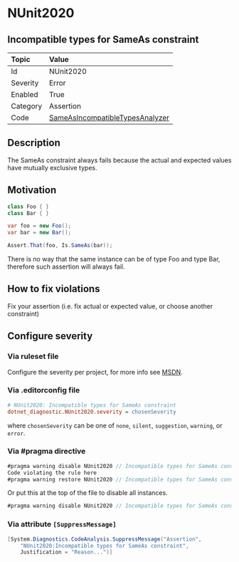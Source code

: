 # NUnit2020

## Incompatible types for SameAs constraint

| Topic    | Value
| :--      | :--
| Id       | NUnit2020
| Severity | Error
| Enabled  | True
| Category | Assertion
| Code     | [SameAsIncompatibleTypesAnalyzer](https://github.com/nunit/nunit.analyzers/blob/master/src/nunit.analyzers/SameAsIncompatibleTypes/SameAsIncompatibleTypesAnalyzer.cs)

## Description

The SameAs constraint always fails because the actual and expected values have mutually exclusive types.

## Motivation

```csharp
class Foo { }
class Bar { }

var foo = new Foo();
var bar = new Bar();

Assert.That(foo, Is.SameAs(bar));
```

There is no way that the same instance can be of type Foo and type Bar, therefore such assertion will always fail.

## How to fix violations

Fix your assertion (i.e. fix actual or expected value, or choose another constraint)

<!-- start generated config severity -->
## Configure severity

### Via ruleset file

Configure the severity per project, for more info see
[MSDN](https://learn.microsoft.com/en-us/visualstudio/code-quality/using-rule-sets-to-group-code-analysis-rules?view=vs-2022).

### Via .editorconfig file

```ini
# NUnit2020: Incompatible types for SameAs constraint
dotnet_diagnostic.NUnit2020.severity = chosenSeverity
```

where `chosenSeverity` can be one of `none`, `silent`, `suggestion`, `warning`, or `error`.

### Via #pragma directive

```csharp
#pragma warning disable NUnit2020 // Incompatible types for SameAs constraint
Code violating the rule here
#pragma warning restore NUnit2020 // Incompatible types for SameAs constraint
```

Or put this at the top of the file to disable all instances.

```csharp
#pragma warning disable NUnit2020 // Incompatible types for SameAs constraint
```

### Via attribute `[SuppressMessage]`

```csharp
[System.Diagnostics.CodeAnalysis.SuppressMessage("Assertion",
    "NUnit2020:Incompatible types for SameAs constraint",
    Justification = "Reason...")]
```
<!-- end generated config severity -->
